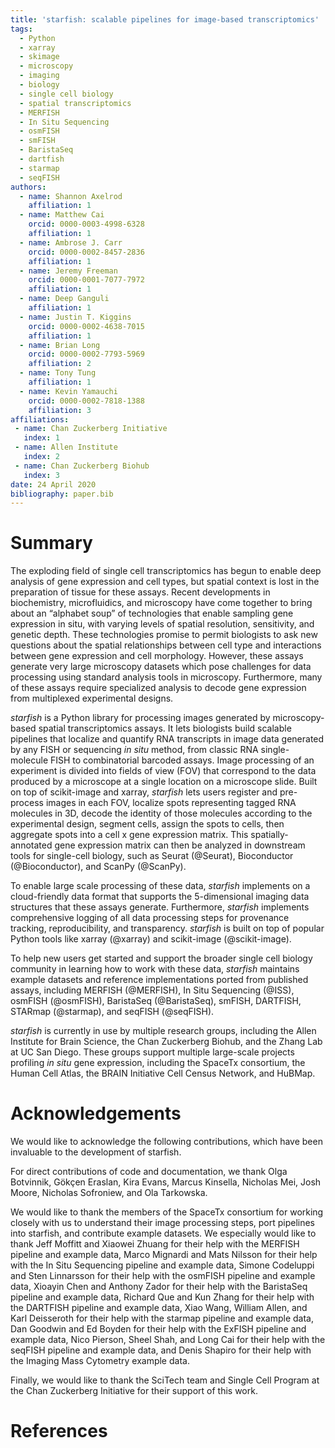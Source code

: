 ```yaml
---
title: 'starfish: scalable pipelines for image-based transcriptomics'
tags:
  - Python
  - xarray
  - skimage
  - microscopy
  - imaging
  - biology
  - single cell biology
  - spatial transcriptomics
  - MERFISH
  - In Situ Sequencing
  - osmFISH
  - smFISH
  - BaristaSeq
  - dartfish
  - starmap
  - seqFISH
authors:
  - name: Shannon Axelrod
    affiliation: 1
  - name: Matthew Cai
    orcid: 0000-0003-4998-6328
    affiliation: 1
  - name: Ambrose J. Carr
    orcid: 0000-0002-8457-2836
    affiliation: 1
  - name: Jeremy Freeman
    orcid: 0000-0001-7077-7972
    affiliation: 1
  - name: Deep Ganguli
    affiliation: 1
  - name: Justin T. Kiggins
    orcid: 0000-0002-4638-7015
    affiliation: 1
  - name: Brian Long
    orcid: 0000-0002-7793-5969
    affiliation: 2
  - name: Tony Tung
    affiliation: 1
  - name: Kevin Yamauchi
    orcid: 0000-0002-7818-1388
    affiliation: 3
affiliations:
 - name: Chan Zuckerberg Initiative
   index: 1
 - name: Allen Institute
   index: 2
 - name: Chan Zuckerberg Biohub
   index: 3
date: 24 April 2020
bibliography: paper.bib
---
```


# Summary

The exploding field of single cell transcriptomics has begun to enable deep analysis of gene expression and cell types, but spatial context is lost in the preparation of tissue for these assays.
Recent developments in biochemistry, microfluidics, and microscopy have come together to bring about an “alphabet soup” of technologies that enable sampling gene expression in situ, with varying levels of spatial resolution, sensitivity, and genetic depth.
These technologies promise to permit biologists to ask new questions about the spatial relationships between cell type and interactions between gene expression and cell morphology.
However, these assays generate very large microscopy datasets which pose challenges for data processing using standard analysis tools in microscopy. Furthermore, many of these assays require specialized analysis to decode gene expression from multiplexed experimental designs.

*starfish* is a Python library for processing images generated by microscopy-based spatial transcriptomics assays. It lets biologists build scalable pipelines that localize and quantify RNA transcripts in image data generated by any FISH or sequencing *in situ* method, from classic RNA single-molecule FISH to combinatorial barcoded assays. Image processing of an experiment is divided into fields of view (FOV) that correspond to the data produced by a microscope at a single location on a microscope slide. Built on top of scikit-image and xarray, *starfish* lets users register and pre-process images in each FOV, localize spots representing tagged RNA molecules in 3D, decode the identity of those molecules according to the experimental design, segment cells, assign the spots to cells, then aggregate spots into a cell x gene expression matrix. This spatially-annotated gene expression matrix can then be analyzed in downstream tools for single-cell biology, such as Seurat (@Seurat), Bioconductor (@Bioconductor), and ScanPy (@ScanPy).

To enable large scale processing of these data, *starfish* implements on a cloud-friendly data format that supports the 5-dimensional imaging data structures that these assays generate. Furthermore, *starfish* implements comprehensive logging of all data processing steps for provenance tracking, reproducibility, and transparency. *starfish* is built on top of popular Python tools like xarray (@xarray) and scikit-image (@scikit-image).

To help new users get started and support the broader single cell biology community in learning how to work with these data, *starfish* maintains example datasets and reference implementations ported from published assays, including
MERFISH (@MERFISH),
In Situ Sequencing (@ISS),
osmFISH (@osmFISH),
BaristaSeq (@BaristaSeq),
smFISH,
DARTFISH,
STARmap (@starmap),
and seqFISH (@seqFISH).

*starfish* is currently in use by multiple research groups, including the Allen Institute for Brain Science, the Chan Zuckerberg Biohub, and the Zhang Lab at UC San Diego. These groups support multiple large-scale projects profiling *in situ* gene expression, including the SpaceTx consortium, the Human Cell Atlas, the BRAIN Initiative Cell Census Network, and HuBMap.


# Acknowledgements

We would like to acknowledge the following contributions, which have been invaluable to the development of starfish.

For direct contributions of code and documentation, we thank
Olga Botvinnik,
Gökçen Eraslan,
Kira Evans,
Marcus Kinsella,
Nicholas Mei,
Josh Moore,
Nicholas Sofroniew,
and Ola Tarkowska.

We would like to thank the members of the SpaceTx consortium for working closely with us to understand their image processing steps, port pipelines into starfish, and contribute example datasets.
We especially would like to thank
Jeff Moffitt and Xiaowei Zhuang for their help with the MERFISH pipeline and example data,
Marco Mignardi and Mats Nilsson for their help with the In Situ Sequencing pipeline and example data,
Simone Codeluppi and Sten Linnarsson for their help with the osmFISH pipeline and example data,
Xioayin Chen and Anthony Zador for their help with the BaristaSeq pipeline and example data,
Richard Que and Kun Zhang for their help with the DARTFISH pipeline and example data,
Xiao Wang, William Allen, and Karl Deisseroth for their help with the starmap pipeline and example data,
Dan Goodwin and Ed Boyden for their help with the ExFISH pipeline and example data,
Nico Pierson, Sheel Shah, and Long Cai for their help with the seqFISH pipeline and example data,
and Denis Shapiro for their help with the Imaging Mass Cytometry example data.

Finally, we would like to thank the SciTech team and Single Cell Program at the Chan Zuckerberg Initiative for their support of this work.

# References

